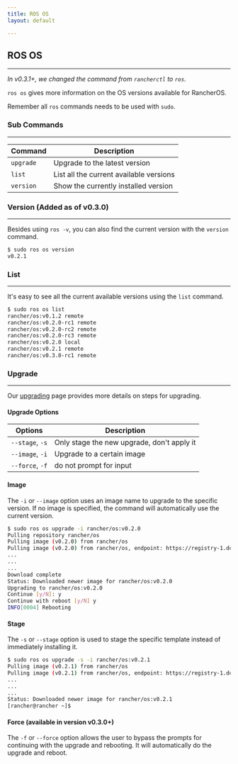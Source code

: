 ```yaml
---
title: ROS OS
layout: default

---
```


## ROS OS
---
_In v0.3.1+, we changed the command from `rancherctl` to `ros`._

`ros os` gives more information on the OS versions available for RancherOS. 

Remember all `ros` commands needs to be used with `sudo`. 

### Sub Commands
---
|Command | Description |
|--------|-------------|
|`upgrade` |	Upgrade to the latest version |
|`list`	|	List all the current available versions |
| `version` | Show the currently installed version|


### Version (Added as of v0.3.0)
---
Besides using `ros -v`, you can also find the current version with the `version` command. 

```bash
$ sudo ros os version
v0.2.1
```

### List
---
It's easy to see all the current available versions using the `list` command. 

```bash
$ sudo ros os list
rancher/os:v0.1.2 remote
rancher/os:v0.2.0-rc1 remote
rancher/os:v0.2.0-rc2 remote
rancher/os:v0.2.0-rc3 remote
rancher/os:v0.2.0 local
rancher/os:v0.2.1 remote
rancher/os:v0.3.0-rc1 remote
```

### Upgrade
---
Our [upgrading]({{site.baseurl}}/docs/upgrading/) page provides more details on steps for upgrading.

#### Upgrade Options

|Options | Description |
|--------|-------------|
|`--stage`, `-s`	|Only stage the new upgrade, don't apply it|
|`--image`, `-i` 	|Upgrade to a certain image|
|  `--force`, `-f` |	do not prompt for input|


#### Image

The `-i` or `--image` option uses an image name to upgrade to the specific version. If no image is specified, the command will automatically use the current version.

```bash
$ sudo ros os upgrade -i rancher/os:v0.2.0    
Pulling repository rancher/os
Pulling image (v0.2.0) from rancher/os
Pulling image (v0.2.0) from rancher/os, endpoint: https://registry-1.docker.io/v1/
...
...
...
Download complete
Status: Downloaded newer image for rancher/os:v0.2.0
Upgrading to rancher/os:v0.2.0
Continue [y/N]: y
Continue with reboot [y/N] y
INFO[0004] Rebooting 
```

#### Stage

The `-s` or `--stage` option is used to stage the specific template instead of immediately installing it. 

```bash
$ sudo ros os upgrade -s -i rancher/os:v0.2.1
Pulling image (v0.2.1) from rancher/os
Pulling image (v0.2.1) from rancher/os, endpoint: https://registry-1.docker.io/v1/
...
...
...
Status: Downloaded newer image for rancher/os:v0.2.1
[rancher@rancher ~]$
```


#### Force (available in version v0.3.0+)

The `-f` or `--force` option allows the user to bypass the prompts for continuing with the upgrade and rebooting. It will automatically do the upgrade and reboot.

<br>



